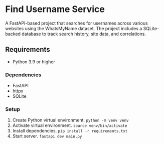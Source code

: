 # Find Username Service

A FastAPI-based project that searches for usernames across various websites using the WhatsMyName dataset. The project includes a SQLite-backed database to track search history, site data, and correlations.


## Requirements

- Python 3.9 or higher

### Dependencies
- FastAPI
- httpx
- SQLite

### Setup
1. Create Python virtual environment. `python -m venv venv`
2. Activate virtual environment. `source venv/bin/activate`
3. Install dependencies. `pip install -r requirements.txt`
4. Start server. `fastapi dev main.py` 
